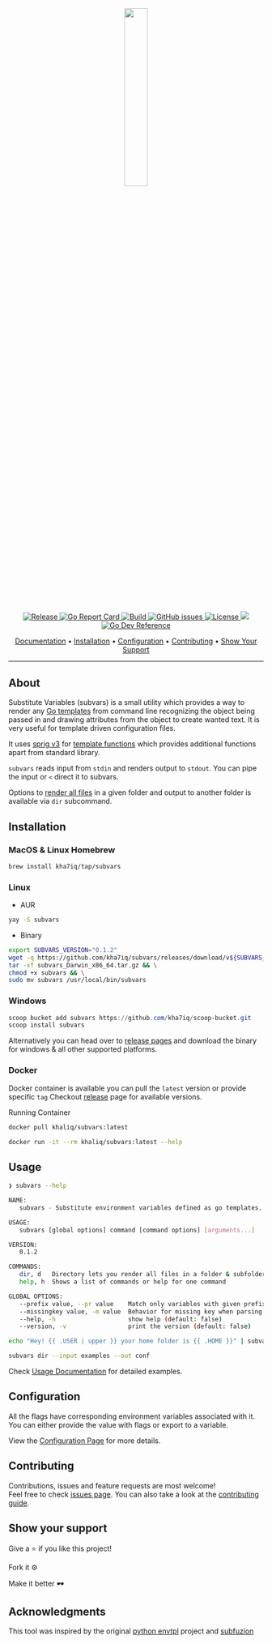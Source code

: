 <h2 align="center">
  <br>
  <p align="center"><img width=30% src="https://raw.githubusercontent.com/kha7iq/subvars/master/.github/img/logo.png"></p>
</h2>

<p align="center">
   <a href="https://github.com/kha7iq/subvars/releases">
   <img alt="Release" src="https://img.shields.io/github/v/release/kha7iq/subvars">
   <a href="https://goreportcard.com/report/github.com/kha7iq/subvars">
   <img alt="Go Report Card" src="https://goreportcard.com/badge/github.com/kha7iq/subvars">
   <a href="#">
   <img alt="Build" src="https://img.shields.io/github/workflow/status/kha7iq/subvars/build">
   <a href="https://github.com/kha7iq/subvars/issues">
   <img alt="GitHub issues" src="https://img.shields.io/github/issues/kha7iq/subvars?style=flat-square&logo=github&logoColor=white">
   <a href="https://github.com/kha7iq/subvars/blob/master/LICENSE.md">
   <img alt="License" src="https://img.shields.io/github/license/kha7iq/subvars">
   <a href="https://codecov.io/gh/kha7iq/subvars">
  <img src="https://codecov.io/gh/kha7iq/subvars/branch/master/graph/badge.svg"/>
</a>

   <a href="https://pkg.go.dev/github.com/kha7iq/subvars">
   <img alt="Go Dev Reference" src="https://img.shields.io/badge/go.dev-reference-007d9c?logo=go&logoColor=white&style=flat"></a></a></a></a></a></a>
</p>

<p align="center">
  <a href="https://subvars.lmno.pk">Documentation</a> •
  <a href="#installation">Installation</a> •
  <a href="#configuration">Configuration</a> •
  <a href="#contributing">Contributing</a> •
  <a href="#show-your-support">Show Your Support</a>
</p>

---

## About
Substitute Variables (subvars) is a small utility which provides a way to render any [Go templates](https://golang.org/pkg/text/template/) 
from command line recognizing the object being passed in and drawing attributes from the object to create wanted text. 
It is very useful for template driven configuration files.

It uses [sprig v3](https://github.com/Masterminds/sprig) for [template functions](https://masterminds.github.io/sprig) 
which provides additional functions apart from standard library.

`subvars` reads input from `stdin` and renders output to `stdout`. 
You can pipe the input or `<` direct it to subvars.

Options to [render all files](https://subvars.lmno.pk/03-usage-examples/) in a given folder
and output to another folder is available via `dir` subcommand.


## Installation

### MacOS & Linux Homebrew

```bash
brew install kha7iq/tap/subvars
```

### Linux

* AUR
```bash
yay -S subvars
```

* Binary
```bash
export SUBVARS_VERSION="0.1.2"
wget -q https://github.com/kha7iq/subvars/releases/download/v${SUBVARS_VERSION}/subvars_Darwin_x86_64.tar.gz && \
tar -xf subvars_Darwin_x86_64.tar.gz && \
chmod +x subvars && \
sudo mv subvars /usr/local/bin/subvars
```

### Windows

```powershell
scoop bucket add subvars https://github.com/kha7iq/scoop-bucket.git
scoop install subvars
```

Alternatively you can head over to [release pages](https://github.com/kha7iq/subvars/releases)
and download the binary for windows & all other supported platforms.

### Docker

Docker container is available you can pull the `latest` version or provide specific `tag`
Checkout [release](https://github.com/kha7iq/subvars/releases) page for available versions.

Running Container

```bash
docker pull khaliq/subvars:latest

docker run -it --rm khaliq/subvars:latest --help
```


## Usage

```bash
❯ subvars --help

NAME:
   subvars - Substitute environment variables defined as go templates.

USAGE:
   subvars [global options] command [command options] [arguments...]

VERSION:
   0.1.2

COMMANDS:
   dir, d   Directory lets you render all files in a folder & subfolder.
   help, h  Shows a list of commands or help for one command

GLOBAL OPTIONS:
   --prefix value, --pr value    Match only variables with given prefix pattern [$SUBVARS_PREFIX]
   --missingkey value, -m value  Behavior for missing key when parsing variables. Available options 'invalid', 'error' or 'zero' (default: "invalid") [$SUBVARS_MISSINGKEY]
   --help, -h                    show help (default: false)
   --version, -v                 print the version (default: false)
```

```bash
echo "Hey! {{ .USER | upper }} your home folder is {{ .HOME }}" | subvars
```

```bash
subvars dir --input examples --out conf
```

Check [Usage Documentation](https://subvars.lmno.pk/03-usage-examples/) for detailed examples.

## Configuration

All the flags have corresponding environment variables associated with it. You
can either provide the value with flags or export to a variable.

View the [Configuration Page](https://subvars.lmno.pk/02-configuration/) for more
details.


## Contributing

Contributions, issues and feature requests are most welcome!<br/>Feel free to check
[issues page](https://github.com/kha7iq/subvars/issues). You can also take a look
at the [contributing guide](https://github.com/kha7iq/subvars/blob/master/CONTRIBUTING.md).

## Show your support

Give a ⭐️  if you like this project!

Fork it ⚙️

Make it better 🕶️

## Acknowledgments

This tool was inspired by the original [python envtpl](https://github.com/andreasjansson/envtpl) 
project and [subfuzion](https://github.com/subfuzion/envtpl/)
